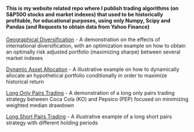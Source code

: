 #### This is my website related repo where I publish trading algorithms (on S&P500 stocks and market indexes) that used to be historically profitable, for educational purposes, using only Numpy, Scipy and Pandas (and Requests to obtain data from Yahoo Finance)

[Geographical Diversification](GeographicDiversification.ipynb) - A demonstration on the effects of international diversification, with an optimization example on how to obtain an optimally risk adjusted portfolio (maximizing sharpe) between several market indexes

[Dynamic Asset Allocation](DynamicAssetAllocation.ipynb) - A illustrative example on how to dynamically allocate an hypothetical portfolio conditionally in order to maximize historical return

[Long Only Pairs Trading](LongOnlyPairsTrading.ipynb) - A demonstration of a long only pairs trading strategy between Coca Cola (KO) and Pepsico (PEP) focused on minimizing weighted median drawdown

[Long Short Pairs Trading](LongShortPairsTrading.ipynb) - A illustrative example of a long short pairs strategy with different holding periods
